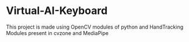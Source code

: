 # Virtual-AI-Keyboard
This project is made using OpenCV modules of python and HandTracking Modules present in cvzone and MediaPipe
